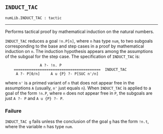 ## `INDUCT_TAC`

``` hol4
numLib.INDUCT_TAC : tactic
```

------------------------------------------------------------------------

Performs tactical proof by mathematical induction on the natural
numbers.

`INDUCT_TAC` reduces a goal `!n.P[n]`, where `n` has type `num`, to two
subgoals corresponding to the base and step cases in a proof by
mathematical induction on `n`. The induction hypothesis appears among
the assumptions of the subgoal for the step case. The specification of
`INDUCT_TAC` is:

``` hol4
                A ?- !n. P
    ========================================  INDUCT_TAC
     A ?- P[0/n]     A u {P} ?- P[SUC n'/n]
```

where `n'` is a primed variant of `n` that does not appear free in the
assumptions `A` (usually, `n'` just equals `n`). When `INDUCT_TAC` is
applied to a goal of the form `!n.P`, where `n` does not appear free in
`P`, the subgoals are just `A ?- P` and `A u {P} ?- P`.

### Failure

`INDUCT_TAC g` fails unless the conclusion of the goal `g` has the form
`!n.t`, where the variable `n` has type `num`.
